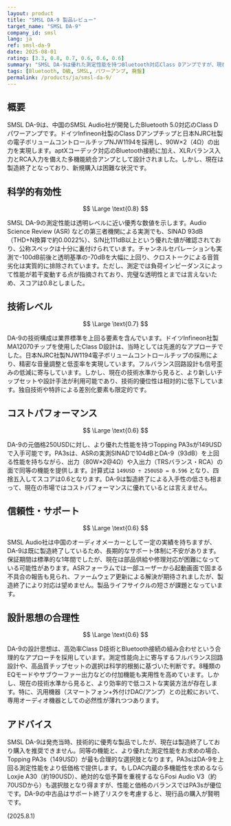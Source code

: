 ```yaml
---
layout: product
title: "SMSL DA-9 製品レビュー"
target_name: "SMSL DA-9"
company_id: smsl
lang: ja
ref: smsl-da-9
date: 2025-08-01
rating: [3.3, 0.8, 0.7, 0.6, 0.6, 0.6]
summary: "SMSL DA-9は優れた測定性能を持つBluetooth対応Class Dアンプですが、現在は製造終了しており、より安価で高性能な代替品が存在するため、コストパフォーマンスで見劣りします。"
tags: [Bluetooth, D級, SMSL, パワーアンプ, 廃盤]
permalink: /products/ja/smsl-da-9/
---
```

## 概要

SMSL DA-9は、中国のSMSL Audio社が開発したBluetooth 5.0対応のClass Dパワーアンプです。ドイツInfineon社製のClass Dアンプチップと日本NJRC社製の電子ボリュームコントロールチップNJW1194を採用し、90W×2（4Ω）の出力を実現します。aptXコーデック対応のBluetooth接続に加え、XLRバランス入力とRCA入力を備えた多機能統合アンプとして設計されました。しかし、現在は製造終了となっており、新規購入は困難な状況です。

## 科学的有効性

$$ \Large \text{0.8} $$

SMSL DA-9の測定性能は透明レベルに近い優秀な数値を示します。Audio Science Review (ASR) などの第三者機関による実測でも、SINAD 93dB（THD+N換算で約0.0022%）、S/N比111dB以上という優れた値が確認されており、公称スペックは十分に裏付けられています。チャンネルセパレーションも実測で-100dB前後と透明基準の-70dBを大幅に上回り、クロストークによる音質劣化は実質的に排除されています。ただし、測定では負荷インピーダンスによって性能が若干変動する点が指摘されており、完璧な透明性とまでは言えないため、スコアは0.8としました。

## 技術レベル

$$ \Large \text{0.7} $$

DA-9の技術構成は業界標準を上回る要素を含んでいます。ドイツInfineon社製MA12070チップを使用したClass D設計は、当時としては先進的なアプローチでした。日本NJRC社製NJW1194電子ボリュームコントロールチップの採用により、精密な音量調整と低歪率を実現しています。フルバランス回路設計も信号歪みの低減に寄与しています。しかし、現在の技術水準から見ると、より新しいチップセットや設計手法が利用可能であり、技術的優位性は相対的に低下しています。独自技術や特許による差別化要素も限定的です。

## コストパフォーマンス

$$ \Large \text{0.6} $$

DA-9の元価格250USDに対し、より優れた性能を持つTopping PA3sが149USDで入手可能です。PA3sは、ASRの実測SINADで104dBとDA-9（93dB）を上回る性能を持ちながら、出力（80W×2@4Ω）や入出力（TRSバランス・RCA）の面で同等の機能を提供します。計算式は `149USD ÷ 250USD = 0.596` となり、四捨五入してスコアは0.6となります。DA-9は製造終了による入手性の低さも相まって、現在の市場ではコストパフォーマンスに優れているとは言えません。

## 信頼性・サポート

$$ \Large \text{0.6} $$

SMSL Audio社は中国のオーディオメーカーとして一定の実績を持ちますが、DA-9は既に製造終了しているため、長期的なサポート体制に不安があります。保証期間は標準的な1年間でしたが、現在は部品供給や修理対応が困難になっている可能性があります。ASRフォーラムでは一部ユーザーから起動画面で固まる不具合の報告も見られ、ファームウェア更新による解決が期待されましたが、製造終了により対応は望めません。製品ライフサイクルの短さが課題となっています。

## 設計思想の合理性

$$ \Large \text{0.6} $$

DA-9の設計思想は、高効率Class D技術とBluetooth接続の組み合わせという合理的なアプローチを採用しています。測定性能向上に寄与するフルバランス回路設計や、高品質チップセットの選択は科学的根拠に基づいた判断です。8種類のEQモードやサブウーファー出力などの付加機能も実用性を高めています。しかし、現在の技術水準から見ると、より効率的で低コストな実装方法が存在します。特に、汎用機器（スマートフォン+外付けDAC/アンプ）との比較において、専用オーディオ機器としての必然性が薄れつつあります。

## アドバイス

SMSL DA-9は発売当時、技術的に優秀な製品でしたが、現在は製造終了しており購入を推奨できません。同等の機能と、より優れた測定性能をお求めの場合、Topping PA3s（149USD）が最も合理的な選択肢となります。PA3sはDA-9を上回る測定性能をより低価格で提供します。もしDAC内蔵の多機能性を求めるならLoxjie A30（約190USD）、絶対的な低予算を重視するならFosi Audio V3（約70USDから）も選択肢となり得ますが、性能と価格のバランスではPA3sが優位です。DA-9の中古品はサポート終了リスクを考慮すると、現行品の購入が賢明です。

(2025.8.1)
